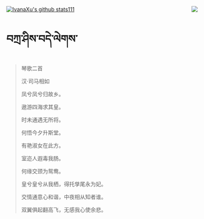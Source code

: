 [![IvanaXu's github stats111](https://github-readme-stats.vercel.app/api?username=IvanaXu&show_icons=true&theme=vue-dark)](https://github.com/anuraghazra/github-readme-stats)
<img align="right" src="https://github-readme-stats.vercel.app/api/top-langs/?username=IvanaXu&langs_count=3&theme=graywhite" />
# བཀྲ་ཤིས་བདེ་ལེགས་
> 琴歌二首
>
> 汉·司马相如
>
> 凤兮凤兮归故乡。
> 
> 遨游四海求其皇。
> 
> 时未通遇无所将。
> 
> 何悟今夕升斯堂。
> 
> 有艳淑女在此方。
> 
> 室迩人遐毒我肠。
> 
> 何缘交颈为鸳鸯。
> 
> 皇兮皇兮从我栖，得托孳尾永为妃。
> 
> 交情通意心和谐，中夜相从知者谁。
> 
> 双翼俱起翻高飞，无感我心使余悲。